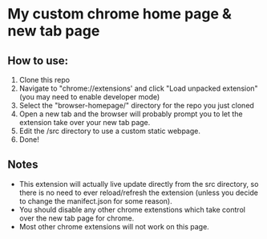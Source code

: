 # My custom chrome home page & new tab page

## How to use:
1. Clone this repo
2. Navigate to "chrome://extensions' and click "Load unpacked extension" (you may need to enable developer mode)
3. Select the "browser-homepage/" directory for the repo you just cloned
4. Open a new tab and the browser will probably prompt you to let the extension take over your new tab page.
6. Edit the /src directory to use a custom static webpage.
7. Done!

## Notes
 - This extension will actually live update directly from the src directory, so there is no need to ever reload/refresh the extension (unless you decide to change the manifect.json for some reason).
 - You should disable any other chrome extenstions which take control over the new tab page for chrome.
 - Most other chrome extensions will not work on this page.
